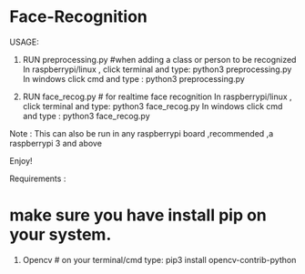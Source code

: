 # Face-Recognition
USAGE:

	
1. RUN preprocessing.py  #when adding a class or person to be recognized
	In raspberrypi/linux , click terminal and type:
	    python3 preprocessing.py
	In windows click cmd and type :
	    python3 preprocessing.py
	
	
2. RUN face_recog.py   #  for realtime face recognition
	In raspberrypi/linux , click terminal and type:
	    python3 face_recog.py
	In windows click cmd and type :
	    python3 face_recog.py

Note : This can also  be run in any raspberrypi board ,recommended ,a raspberrypi 3 and above

Enjoy!

Requirements :
# make sure you have install pip on your system.
1. Opencv # on your terminal/cmd type:
	pip3 install opencv-contrib-python 
 
